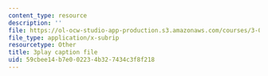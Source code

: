 ```yaml
---
content_type: resource
description: ''
file: https://ol-ocw-studio-app-production.s3.amazonaws.com/courses/3-091sc-introduction-to-solid-state-chemistry-fall-2010/59cbee14b7e002234b327434c3f8f218_czAWbZLxFNM.srt
file_type: application/x-subrip
resourcetype: Other
title: 3play caption file
uid: 59cbee14-b7e0-0223-4b32-7434c3f8f218
---
```

